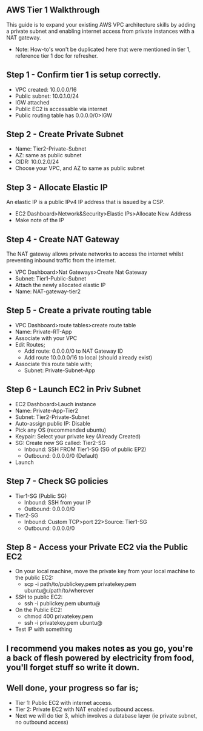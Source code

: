 ## AWS Tier 1 Walkthrough
This guide is to expand your existing AWS VPC architecture skills by adding a private subnet and enabling internet access from private instances with a NAT gateway. 

- Note: How-to's won't be duplicated here that were mentioned in tier 1, reference tier 1 doc for refresher.

## Step 1 - Confirm tier 1 is setup correctly.
- VPC created: 10.0.0.0/16
- Public subnet: 10.0.1.0/24
- IGW attached
- Public EC2 is accessable via internet
- Public routing table has 0.0.0.0/0>IGW

## Step 2 - Create Private Subnet
- Name: Tier2-Private-Subnet
- AZ: same as public subnet
- CIDR: 10.0.2.0/24
- Choose your VPC, and AZ to same as public subnet

## Step 3 - Allocate Elastic IP
An elastic IP is a public IPv4 IP address that is issued by a CSP.
- EC2 Dashboard>Network&Security>Elastic IPs>Allocate New Address
- Make note of the IP

## Step 4 - Create NAT Gateway
The NAT gateway allows private networks to access the internet whilst preventing inbound traffic from the internet.
- VPC Dashboard>Nat Gateways>Create Nat Gateway
- Subnet: Tier1-Public-Subnet
- Attach the newly allocated elastic IP
- Name: NAT-gateway-tier2

## Step 5 - Create a private routing table
- VPC Dashboard>route tables>create route table
- Name: Private-RT-App
- Associate with your VPC
- Edit Routes;
    - Add route: 0.0.0.0/0 to NAT Gateway ID
    - Add route 10.0.0.0/16 to local (should already exist)
- Associate this route table with;
    - Subnet: Private-Subnet-App

## Step 6 - Launch EC2 in Priv Subnet
- EC2 Dashboard>Lauch instance
- Name: Private-App-Tier2
- Subnet: Tier2-Private-Subnet
- Auto-assign public IP: Disable
- Pick any OS (recommended ubuntu)
- Keypair: Select your private key (Already Created)
- SG: Create new SG called: Tier2-SG
    - Inbound: SSH FROM Tier1-SG (SG of public EP2)
    - Outbound: 0.0.0.0/0 (Default)
- Launch

## Step 7 - Check SG policies
- Tier1-SG (Public SG)
    - Inbound: SSH from your IP
    - Outbound: 0.0.0.0/0
- Tier2-SG
    - Inbound: Custom TCP>port 22>Source: Tier1-SG
    - Outbound: 0.0.0.0/0

## Step 8 - Access your Private EC2 via the Public EC2
- On your local machine, move the private key from your local machine to the public EC2:
    - scp -i path/to/publickey.pem privatekey.pem ubuntu@<Public-EC2-IP>:/path/to/wherever
- SSH to public EC2:
    - ssh -i publickey.pem ubuntu@<Public-EC2-IP>
- On the Public EC2:
    - chmod 400 privatekey.pem
    - ssh -i privatekey.pem ubuntu@<Private-EC2-IP>
- Test IP with something

## I recommend you makes notes as you go, you're a back of flesh powered by electricity from food, you'll forget stuff so write it down.

## Well done, your progress so far is;
- Tier 1: Public EC2 with internet access.
- Tier 2: Private EC2 with NAT enabled outbound access.
- Next we will do tier 3, which involves a database layer (ie private subnet, no outbound access)
    
